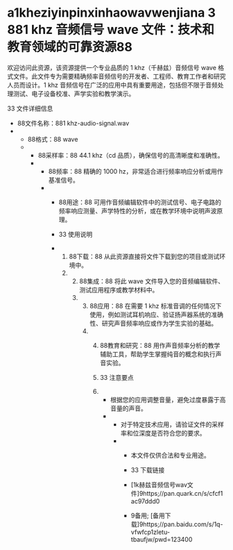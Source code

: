 # a1kheziyinpinxinhaowavwenjiana 3 881 khz 音频信号 wave 文件：技术和教育领域的可靠资源88

欢迎访问此资源，该资源提供一个专业品质的 1 khz（千赫兹）音频信号 wave 格式文件。此文件专为需要精确频率音频信号的开发者、工程师、教育工作者和研究人员而设计。1 khz 音频信号在广泛的应用中具有重要用途，包括但不限于音频处理测试、电子设备校准、声学实验和教学演示。

33 文件详细信息

- 88文件名称：881 khz-audio-signal.wav
- - 88格式：88 wave
  - - 88采样率：88 44.1 khz（cd 品质），确保信号的高清晰度和准确性。
    - - 88频率：88 精确的 1000 hz，非常适合进行频率响应分析或用作基准信号。
      - - 88用途：88 可用作音频编辑软件中的测试信号、电子电路的频率响应测量、声学特性的分析，或在教学环境中说明声波原理。
       
        - 33 使用说明
       
        - 1. 88下载：88 从此资源直接将文件下载到您的项目或测试环境中。
          2. 2. 88集成：88 将此 wave 文件导入您的音频编辑软件、测试应用程序或教学材料中。
             3. 3. 88应用：88 在需要 1 khz 标准音调的任何情况下使用，例如测试耳机响应、验证扬声器系统的准确性、研究声音频率响应或作为学生实验的基础。
                4. 4. 88教育和研究：88 用作声音频率分析的教学辅助工具，帮助学生掌握纯音的概念和执行声音实验。
                  
                   5. 33 注意要点
                  
                   6. - 根据您的应用调整音量，避免过度暴露于高音量的声音。
                      - - 对于特定技术应用，请验证文件的采样率和位深度是否符合您的要求。
                        - - 本文件仅供合法和专业用途。
                         
                          - 33 下载链接
                          - [1k赫兹音频信号wav文件]9https;//pan.quark.cn/s/cfcf1ac97ddd0
                         
                          - 9备用; [备用下载]9https;//pan.baidu.com/s/1q-vfwfcp1zletu-tbaufjw/pwd=123400
